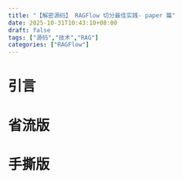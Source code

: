 ```yaml
---
title: "【解密源码】 RAGFlow 切分最佳实践- paper 篇"
date: 2025-10-31T10:43:10+08:00
draft: false
tags: ["源码","技术","RAG"]
categories: ["RAGFlow"]
---
```


# 引言

# 省流版

# 手撕版